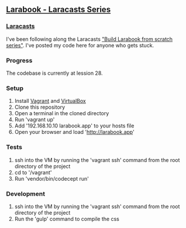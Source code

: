 ## [Larabook - Laracasts Series][1]

### [Laracasts][4]
I've been following along the Laracasts ["Build Larabook from scratch series"][3]. I've posted my code here for anyone who gets stuck.

### Progress
The codebase is currently at lession 28.

### Setup
1) Install [Vagrant][1] and [VirtualBox][2]
2) Clone this repository
3) Open a terminal in the cloned directory
4) Run 'vagrant up'
5) Add '192.168.10.10 larabook.app' to your hosts file
6) Open your browser and load 'http://larabook.app'

### Tests
1) ssh into the VM by running the 'vagrant ssh' command from the root directory of the project
2) cd to '/vagrant'
3) Run 'vendor/bin/codecept run'

### Development
1) ssh into the VM by running the 'vagrant ssh' command from the root directory of the project
2) Run the 'gulp' command to compile the css

  [1]: http://downloads.vagrantup.com/  
  [2]: https://www.virtualbox.org/wiki/Downloads  
  [3]: https://laracasts.com/series/build-a-laravel-app-from-scratch
  [4]: https://laracasts.com/
